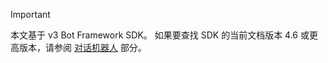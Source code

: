 > [!Important]
> 本文基于 v3 Bot Framework SDK。 如果要查找 SDK 的当前文档版本 4.6 或更高版本，请参阅 [对话机器人](~/bots/what-are-bots.md) 部分。
